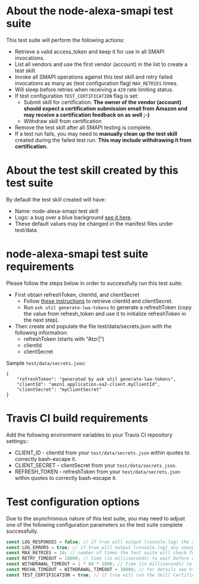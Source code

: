 # About the node-alexa-smapi test suite
This test suite will perform the following actions:
- Retrieve a valid access_token and keep it for use in all SMAPI invocations.
- List all vendors and use the first vendor (account) in the list to create a test skill.
- Invoke all SMAPI operations against this test skill and retry failed invocations as many as (test configuration flag) `MAX_RETRIES` times.
- Will sleep before retries when receiving a `429` rate limiting status.
- If test configuration `TEST_CERTIFICATION` flag is set:
  - Submit skill for certification. **The owner of the vendor (account) should expect a certification submission email from Amazon and may receive a certification feedback on as well ;-)**
  - Withdraw skill from certification
- Remove the test skill after all SMAPI testing is complete.
- If a test run fails, you may need to **manually clean up the test skill** created during the failed test run. **This may include withdrawing it from certification.**

# About the test skill created by this test suite
By default the test skill created will have:
- Name: node-alexa-smapi test skill
- Logo: a bug over a blue background [see it here](https://s3.amazonaws.com/node-alexa-smapi/icons/icon_512_A2Z.png).
- These default values may be changed in the manifest files under test/data

# node-alexa-smapi test suite requirements
Please follow the steps below in order to successfully run this test suite:
- First obtain refreshToken, clientId, and clientSecret
  - Follow [these instructions](https://developer.amazon.com/docs/smapi/ask-cli-command-reference.html#util-command) to retrieve clientId and clientSecret.
  - Run `ask util generate-lwa-tokens` to generate a refreshToken (copy the value from refresh_token and use it to initialize refreshToken in the next step).
- Then create and populate the file test/data/secrets.json with the following information:
  - refreshToken (starts with "Atzr|")
  - clientId
  - clientSecret

Sample `test/data/secrets.json`:
```
{
	"refreshToken": "generated by ask util generate-lwa-tokens",
	"clientId": "amzn1.application-oa2-client.myClientId",
	"clientSecret": "myClientSecret"
}

```

# Travis CI build requirements
Add the following environment variables to your Travis CI repository settings::
- CLIENT_ID - clientId from your `test/data/secrets.json` within quotes to correctly bash-escape it.
- CLIENT_SECRET - clientSecret from your `test/data/secrets.json`.
- REFRESH_TOKEN - refreshToken from your `test/data/secrets.json` within quotes to correctly bash-escape it.

# Test configuration options
Due to the asynchronous nature of this test suite, you may need to adjust one of the following configuration parameters so the test suite complete successfully.

```javascript
const LOG_RESPONSES = false; // if true will output (console.log) the response received by each SMAPI operation
const LOG_ERRORS = true; // if true will output (console.log) any unexpected response received from SMAPI
const MAX_RETRIES = 10; // number of times the test suite will check for completion of create/update operations before proceeding with other test cases
const RETRY_TIMEOUT = 10000; // time (in milliseconds) to wait before checking again for completion of create/update operations
const WITHDRAWAL_TIMEOUT = 1 * 60 * 1000; // time (in milliseconds) to wait before withdrawing skill from certification
const MOCHA_TIMEOUT = WITHDRAWAL_TIMEOUT + 10000; // for details see https://mochajs.org/#timeouts
const TEST_CERTIFICATION = true; // if true will run the Skill Certification test cases (adds a tens of minutes to this test run)
```
